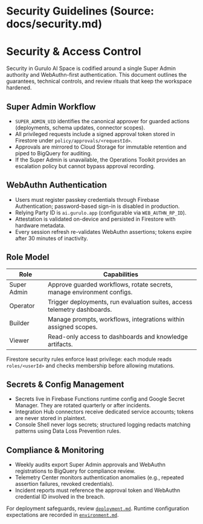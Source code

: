 # Security Guidelines (Source: docs/security.md)

# Security & Access Control

Security in Gurulo AI Space is codified around a single Super Admin authority and WebAuthn-first authentication. This document outlines the guarantees, technical controls, and review rituals that keep the workspace hardened.

## Super Admin Workflow

- `SUPER_ADMIN_UID` identifies the canonical approver for guarded actions (deployments, schema updates, connector scopes).
- All privileged requests include a signed approval token stored in Firestore under `policy/approvals/<requestId>`.
- Approvals are mirrored to Cloud Storage for immutable retention and piped to BigQuery for auditing.
- If the Super Admin is unavailable, the Operations Toolkit provides an escalation policy but cannot bypass approval recording.

## WebAuthn Authentication

- Users must register passkey credentials through Firebase Authentication; password-based sign-in is disabled in production.
- Relying Party ID is `ai.gurulo.app` (configurable via `WEB_AUTHN_RP_ID`).
- Attestation is validated on-device and persisted in Firestore with hardware metadata.
- Every session refresh re-validates WebAuthn assertions; tokens expire after 30 minutes of inactivity.

## Role Model

| Role | Capabilities |
| --- | --- |
| Super Admin | Approve guarded workflows, rotate secrets, manage environment configs. |
| Operator | Trigger deployments, run evaluation suites, access telemetry dashboards. |
| Builder | Manage prompts, workflows, integrations within assigned scopes. |
| Viewer | Read-only access to dashboards and knowledge artifacts. |

Firestore security rules enforce least privilege: each module reads `roles/<userId>` and checks membership before allowing mutations.

## Secrets & Config Management

- Secrets live in Firebase Functions runtime config and Google Secret Manager. They are rotated quarterly or after incidents.
- Integration Hub connectors receive dedicated service accounts; tokens are never stored in plaintext.
- Console Shell never logs secrets; structured logging redacts matching patterns using Data Loss Prevention rules.

## Compliance & Monitoring

- Weekly audits export Super Admin approvals and WebAuthn registrations to BigQuery for compliance review.
- Telemetry Center monitors authentication anomalies (e.g., repeated assertion failures, revoked credentials).
- Incident reports must reference the approval token and WebAuthn credential ID involved in the breach.

For deployment safeguards, review [`deployment.md`](deployment.md). Runtime configuration expectations are recorded in [`environment.md`](environment.md).
